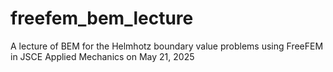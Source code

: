 # freefem_bem_lecture
A lecture of BEM for the Helmhotz boundary value problems using FreeFEM in JSCE Applied Mechanics on May 21, 2025
